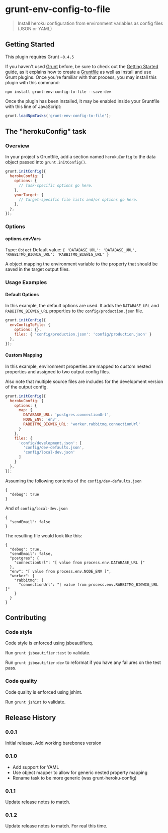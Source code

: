 # grunt-env-config-to-file

> Install heroku configuration from environment variables as config files (JSON or YAML)

## Getting Started
This plugin requires Grunt `~0.4.5`

If you haven't used [Grunt](http://gruntjs.com/) before, be sure to check out the [Getting Started](http://gruntjs.com/getting-started) guide, as it explains how to create a [Gruntfile](http://gruntjs.com/sample-gruntfile) as well as install and use Grunt plugins. Once you're familiar with that process, you may install this plugin with this command:

```shell
npm install grunt-env-config-to-file --save-dev
```

Once the plugin has been installed, it may be enabled inside your Gruntfile with this line of JavaScript:

```js
grunt.loadNpmTasks('grunt-env-config-to-file');
```

## The "herokuConfig" task

### Overview
In your project's Gruntfile, add a section named `herokuConfig` to the data object passed into `grunt.initConfig()`.

```js
grunt.initConfig({
  herokuConfig: {
    options: {
      // Task-specific options go here.
    },
    yourTarget: {
      // Target-specific file lists and/or options go here.
    },
  },
});
```

### Options

#### options.envVars
Type: `Object`
Default value: `{ 'DATABASE_URL': 'DATABASE_URL', 'RABBITMQ_BIGWIG_URL': 'RABBITMQ_BIGWIG_URL' }`

A object mapping the environment variable to the property that should be saved in the target output files.

### Usage Examples

#### Default Options

In this example, the default options are used.
It adds the `DATABASE_URL` and `RABBITMQ_BIGWIG_URL` properties to the `config/production.json` file.

```js
grunt.initConfig({
  envConfigToFile: {
    options: {},
    files: { 'config/production.json': 'config/production.json' }
  },
});
```

#### Custom Mapping

In this example, environment properties are mapped to custom nested properties and assigned to two output config files.

Also note that multiple source files are includes for the development version of the output config.

```js
grunt.initConfig({
  herokuConfig: {
    options: {
      map: {
        DATABASE_URL: 'postgres.connectionUrl',
        NODE_ENV: 'env',
        RABBITMQ_BIGWIG_URL: 'worker.rabbitmq.connectionUrl'        
      }
    },
    files: {
      'config/development.json': [
        'config/dev-defaults.json',
        'config/local-dev.json'
      ]
    }
  },
});
```

Assuming the following contents of the `config/dev-defaults.json`

```
{
  "debug": true
}
```

And of `config/local-dev.json`

```
{
  "sendEmail": false
}
```

The resulting file would look like this:

```
{
  "debug": true,
  "sendEmail": false,
  "postgres": {
    "connectionUrl": "[ value from process.env.DATABASE_URL ]"
  },
  "env": "[ value from process.env.NODE_ENV ]",
  "worker": {
    "rabbitmq": {
      "connectionUrl": "[ value from process.env.RABBITMQ_BIGWIG_URL ]"
    }
  }
}
```

## Contributing

### Code style

Code style is enforced using jsbeautifierq.

Run `grunt jsbeautifier:test` to validate.

Run `grunt jsbeautifier:dev` to reformat if you have any failures on the test pass.

### Code quality

Code quality is enforced using jshint.

Run `grunt jshint` to validate.

## Release History

### 0.0.1

Initial release. Add working barebones version

### 0.1.0

* Add support for YAML
* Use object mapper to allow for generic nested property mapping
* Rename task to be more generic (was grunt-heroku-config)

### 0.1.1

Update release notes to match.

### 0.1.2

Update release notes to match. For real this time.
